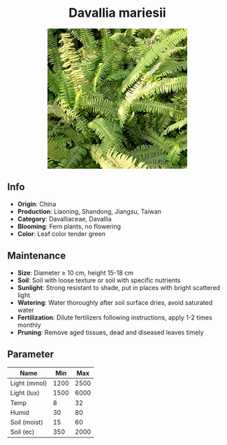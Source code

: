 <h1 align='center'>Davallia mariesii</h1>
<p align="center">
    <img 
        align='center'
        width='320'
        src="../images/davallia mariesii.png" 
        alt='Davallia mariesii' />
</p>

## Info

 - **Origin**: China
 - **Production**: Liaoning, Shandong, Jiangsu, Taiwan
 - **Category**: Davalliaceae, Davallia
 - **Blooming**: Fern plants, no flowering
 - **Color**: Leaf color tender green

## Maintenance

 - **Size**: Diameter ≥ 10 cm, height 15-18 cm
 - **Soil**: Soil with loose texture or soil with specific nutrients
 - **Sunlight**: Strong resistant to shade, put in places with bright scattered light
 - **Watering**: Water thoroughly after soil surface dries, avoid saturated water
 - **Fertilization**: Dilute fertilizers following instructions, apply 1-2 times monthly
 - **Pruning**: Remove aged tissues, dead and diseased leaves timely

## Parameter

| Name         | Min  | Max   |
|--------------|------|-------|
| Light (mmol) | 1200 | 2500  |
| Light (lux)  | 1500 | 6000 |
| Temp         | 8    | 32    |
| Humid        | 30   | 80    |
| Soil (moist) | 15   | 60    |
| Soil (ec)    | 350  | 2000  |